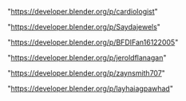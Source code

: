 "https://developer.blender.org/p/cardiologist"

"https://developer.blender.org/p/Saydajewels"

"https://developer.blender.org/p/BFDIFan16122005"

"https://developer.blender.org/p/jeroldflanagan"

"https://developer.blender.org/p/zaynsmith707"

"https://developer.blender.org/p/layhaiagpawhad"

